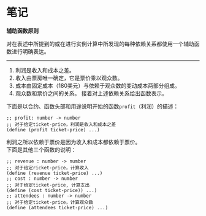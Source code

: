 # 笔记

**辅助函数原则**

对在表述中所提到的或在进行实例计算中所发现的每种依赖关系都使用一个辅助函数进行明确表达。

---
1. 利润是收入和成本之差。
2. 收入由票房唯一确定，它是票价乘以观众数。
3. 成本由固定成本（180美元）与依赖于观众数的变动成本两部分组成。
4. 观众数和票价之间的关系。
接着对上述依赖关系给出函数表示。  

下面是以合约、函数头部和用途说明开始的函数`profit`（利润）的描述：
```
;; profit: number -> number
;; 对于给定ticket-price，利润是收入和成本之差
(define (profit ticket-price) ...)
```
利润之所以依赖于票价是因为收入和成本都依赖于票价。  
下面是其他三个函数的说明：
```
;; revenue : number -> number
;; 对于给定ricket-price，计算收入
(define (revenue ticket-price) ...)
;; cost : number -> number
;; 对于给定ticket-price, 计算支出
(define (cost ticket-price)) ...)
;; attendees : number -> number
;; 对于给定ticket-price，计算观众数
(define (attendees ticket-price) ...)
